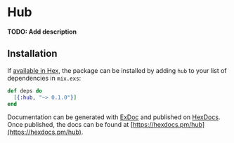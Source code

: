 # Hub

**TODO: Add description**

## Installation

If [available in Hex](https://hex.pm/docs/publish), the package can be installed
by adding `hub` to your list of dependencies in `mix.exs`:

```elixir
def deps do
  [{:hub, "~> 0.1.0"}]
end
```

Documentation can be generated with [ExDoc](https://github.com/elixir-lang/ex_doc)
and published on [HexDocs](https://hexdocs.pm). Once published, the docs can
be found at [https://hexdocs.pm/hub](https://hexdocs.pm/hub).

